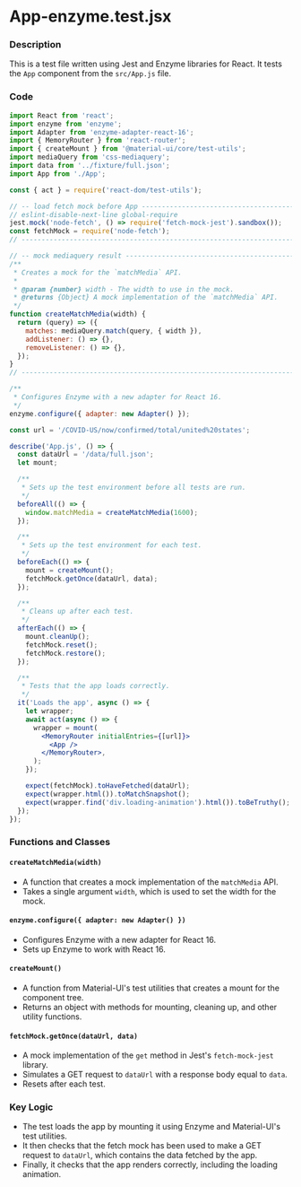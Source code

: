**App-enzyme.test.jsx**
=====================================

### Description

This is a test file written using Jest and Enzyme libraries for React. It tests the `App` component from the `src/App.js` file.

### Code

```jsx
import React from 'react';
import enzyme from 'enzyme';
import Adapter from 'enzyme-adapter-react-16';
import { MemoryRouter } from 'react-router';
import { createMount } from '@material-ui/core/test-utils';
import mediaQuery from 'css-mediaquery';
import data from '../fixture/full.json';
import App from './App';

const { act } = require('react-dom/test-utils');

// -- load fetch mock before App ------------------------------------------
// eslint-disable-next-line global-require
jest.mock('node-fetch', () => require('fetch-mock-jest').sandbox());
const fetchMock = require('node-fetch');
// ------------------------------------------------------------------------

// -- mock mediaquery result ----------------------------------------------
/**
 * Creates a mock for the `matchMedia` API.
 *
 * @param {number} width - The width to use in the mock.
 * @returns {Object} A mock implementation of the `matchMedia` API.
 */
function createMatchMedia(width) {
  return (query) => ({
    matches: mediaQuery.match(query, { width }),
    addListener: () => {},
    removeListener: () => {},
  });
}
// ------------------------------------------------------------------------

/**
 * Configures Enzyme with a new adapter for React 16.
 */
enzyme.configure({ adapter: new Adapter() });

const url = '/COVID-US/now/confirmed/total/united%20states';

describe('App.js', () => {
  const dataUrl = '/data/full.json';
  let mount;

  /**
   * Sets up the test environment before all tests are run.
   */
  beforeAll(() => {
    window.matchMedia = createMatchMedia(1600);
  });

  /**
   * Sets up the test environment for each test.
   */
  beforeEach(() => {
    mount = createMount();
    fetchMock.getOnce(dataUrl, data);
  });

  /**
   * Cleans up after each test.
   */
  afterEach(() => {
    mount.cleanUp();
    fetchMock.reset();
    fetchMock.restore();
  });

  /**
   * Tests that the app loads correctly.
   */
  it('Loads the app', async () => {
    let wrapper;
    await act(async () => {
      wrapper = mount(
        <MemoryRouter initialEntries={[url]}>
          <App />
        </MemoryRouter>,
      );
    });

    expect(fetchMock).toHaveFetched(dataUrl);
    expect(wrapper.html()).toMatchSnapshot();
    expect(wrapper.find('div.loading-animation').html()).toBeTruthy();
  });
});
```

### Functions and Classes

#### `createMatchMedia(width)`

*   A function that creates a mock implementation of the `matchMedia` API.
*   Takes a single argument `width`, which is used to set the width for the mock.

#### `enzyme.configure({ adapter: new Adapter() })`

*   Configures Enzyme with a new adapter for React 16.
*   Sets up Enzyme to work with React 16.

#### `createMount()`

*   A function from Material-UI's test utilities that creates a mount for the component tree.
*   Returns an object with methods for mounting, cleaning up, and other utility functions.

#### `fetchMock.getOnce(dataUrl, data)`

*   A mock implementation of the `get` method in Jest's `fetch-mock-jest` library.
*   Simulates a GET request to `dataUrl` with a response body equal to `data`.
*   Resets after each test.

### Key Logic

*   The test loads the app by mounting it using Enzyme and Material-UI's test utilities.
*   It then checks that the fetch mock has been used to make a GET request to `dataUrl`, which contains the data fetched by the app.
*   Finally, it checks that the app renders correctly, including the loading animation.